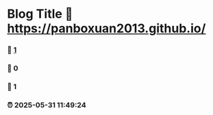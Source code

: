 # Blog Title :link: https://panboxuan2013.github.io/
### :page_facing_up: [1](https://panboxuan2013.github.io/tag.html) 
### :speech_balloon: 0 
### :hibiscus: 1 
### :alarm_clock: 2025-05-31 11:49:24 
